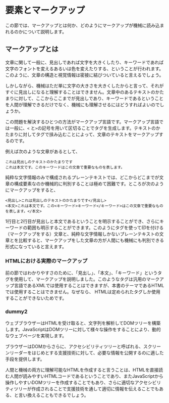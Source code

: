 <!---->
# 要素とマークアップ
<!-- 要素とは何か、マークアップとは何か。HTML、DOMツリー、アクセシビリティツリーなどの話。Markdownとの対比なども。
 ※IDLの話は仕様の読み方のところで扱う想定。-->
この節では、マークアップとは何か、どのようにマークアップが機械に読み込まれるのかについて説明します。
 
## マークアップとは
文章に関して一般に、見出しであれば文字を大きくしたり、キーワードであれば文字のフォントを変えるあるいは色を変えたりする、ということが行われます。このように、文章の構造と視覚情報は密接に結びついていると言えるでしょう。

しかしながら、機械はただ単に文字の大きさを大きくしたからと言って、それがすぐに見出しになると理解することはできません。文章中のあるテキストのかたまりに対して、ここからここまでが見出しであり、キーワードであるということを人間が理解できるだけでなく、機械にも理解させるにはどうすればよいのでしょうか。

この問題を解決するひとつの方法がマークアップ言語です。マークアップ言語では一般に、`<` と`>`の記号を用いて区切ることでタグを生成します。テキストのかたまりに対してタグで挟み込むことによって、文章のテキストをマークアップするのです。

例えば次のような文章があるとして、
```
これは見出しのテキストのかたまりです
これは本文です。このキーワードはこの文章で重要なものを表します。
```
純粋な文字情報のみで構成されるプレーンテキストでは、どこからどこまでが文章の構成要素なのか機械的に判別することは極めて困難です。ところが次のようにマークアップをすると、

```
<見出し>これは見出しのテキストのかたまりです</見出し>
<本文>これは本文です。この<キーワード>キーワード</キーワード>はこの文章で重要なものを表します。</本文>
```
1行目と2行目が見出しと本文であるということを明示することができ、さらにキーワードの範囲も明示することができます。このようにタグを使って印を付ける（マークアップをする）文章と、純粋な文字情報しかないプレーンテキストの文章とを比較すると、マークアップをした文章の方が人間にも機械にも判別できる形式になっていると言えます。

### HTMLにおける実際のマークアップ
前の節ではわかりやすさのために、「見出し」、「本文」、「キーワード」というタグを使用して、マークアップを説明しました。このようなタグは汎用のマークアップ言語であるXMLでは使用することはできますが、本書のテーマであるHTMLでは使用することはできません。なぜなら、 HTMLは定められたタグしか使用することができないためです。

### dummy2
ウェブブラウザーはHTMLを受け取ると、文字列を解析してDOMツリーを構築します。JavaScriptはDOMツリーに対して様々な操作をすることにより、動的なウェブページを実現します。

<!--
https://www.html5rocks.com/ja/tutorials/internals/howbrowserswork/
-->

ブラウザーはDOMからさらに、アクセシビリティツリーと呼ばれる、スクリーンリーダーをはじめとする支援技術に対して、必要な情報を公開するのに適した手段を提供します。
<!--
https://developer.mozilla.org/ja/docs/Tools/Accessibility_inspector
https://developers.google.com/web/fundamentals/accessibility/semantics-builtin/the-accessibility-tree?hl=ja
-->

人間と機械の両方に理解可能なHTMLを作成すると言うことは、HTMLを直接読む人間が読みやすいHTMLコードであるということであり、またJavaScriptから操作しやすいDOMツリーを作成することでもあり、さらに適切なアクセシビリティツリーが作成されることで支援技術を通して適切に情報を伝えることでもある、と言い換えることもできるでしょう。
